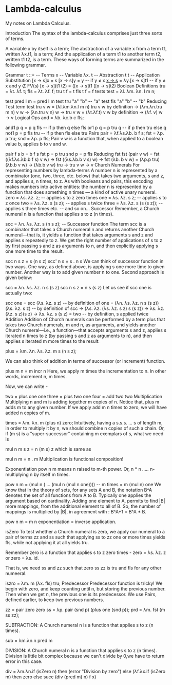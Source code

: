 # Lambda-calculus

My notes on Lambda Calculus.

Introduction
The syntax of the lambda-calculus comprises just three sorts of terms.

A variable x by itself is a term;
The abstraction of a variable x from a term t1, written λx.t1, is a term;
And the application of a term t1 to another term t2, written t1 t2, is a term.
These ways of forming terms are summarized in the following grammar.

Grammar
t ::=      -- Terms
  x        -- Variable
  λx. t    -- Abstraction
  t t      -- Application
Substitution
[x → s]x       = s
[x → s]y       = y                          -- if y ≠ x
[x → s](λy.t1) = λy.[x → s]t1               -- if y ≠ x and y ∉ FV(s)
[x → s](t1 t2) = ([x → s]t1 ([x → s]t2)
Boolean Definitions
tru = λt. λf. t;
fls = λt. λf. f;
tru t f = t
fls t f = f
tests
test = λl. λm. λn. l m n;

test pred l m = pred l m
test tru "a" "b" -- "a"
test fls "a" "b" -- "b"
Reducing Test term
 test tru v w
 = (λl.λm.λn.l m n) tru v w         by definition
 → (λm.λn.tru m n) v w
 → (λn.tru v n) w
 → tru v w
 = (λt.λf.t) v w                    by definition
 → (λf. v) w
 → v
Logical Ops
and = λb. λc.b c fls;

and1 p q = p q fls   -- if p then q   else fls
or1  p q = p tru q   -- if p then tru else q
not1 p   = p fls tru -- if p then fls else tru
Pairs
pair = λf.λs.λb. b f s;
fst = λp. p tru;
snd = λp. p fls;
Pair v w is a function that, when applied to a boolean value b, applies b to v and w.

pair f s b = b f s
fst p = p tru
snd p = p fls
Reducing fst
  fst (pair v w)
= fst ((λf.λs.λb.b f s) v w)
→ fst ((λs.λb.b v s) w)
→ fst (λb. b v w)
= (λp.p tru) (λb.b v w)
→ (λb.b v w) tru
→ tru v w
→ v
Church Numerals
For representing numbers by lambda-terms
A number n is represented by a combinator (one, two, three, etc. below) that takes two arguments, s and z, and applies s, n times, to z.
As with booleans and pairs, this encoding makes numbers into active entities: the number n is represented by a function that does something n times — a kind of active unary numeral.
zero  = λs. λz. z;            -- applies s to z zero times
one   = λs. λz. s z;          -- applies s to z once
two   = λs. λz. s (s z);      -- applies s twice
three = λs. λz. s (s (s z));  -- applies s three times
etc.                          -- and so on...
Successor
Remember, a Church numeral n is a function that applies s to z (n times).

scc = λn. λs. λz. s (n s z); -- Successor function
The term scc is a combinator that takes a Church numeral n and returns another Church numeral—that is, it yields a function that takes arguments s and z and applies s repeatedly to z. We get the right number of applications of s to z by first passing s and z as arguments to n, and then explicitly applying s one more time to the result.

scc  n s z = s (n s z)
scc' n s = s . n s
We can think of successor function in two ways. One way, as defined above, is applying s one more time to given number. Another way is to add given number n to one. Second approach is given below:

scc = λn. λs. λz. n s (s z)
scc  n s z = n s (s z)
Let us see if scc one is actually two:

scc one
= scc (λs. λz. s z)                       -- by definition of one
= (λn. λs. λz. n s (s z)) (λs. λz. s z)   -- by definition of scc
→ (λs. λz. (λs. λz. s z) s (s z))
→ λs. λz. (λz. s z)(s z)
→ λs. λz. s (s z)
= two                                     -- by definition, s applied twice
Addition
Addition of Church numerals can be performed by a term plus that takes two Church numerals, m and n, as arguments, and yields another Church numeral—i.e., a function—that accepts arguments s and z, applies s iterated n times to z (by passing s and z as arguments to n), and then applies s iterated m more times to the result:

plus = λm. λn. λs. λz. m s (n s z);

We can also think of addition in terms of successor (or increment) function.

plus m n = m incr n
Here, we apply m times the incrementation to n. In other words, increment n, m times.

Now, we can write -

two   = plus one one
three = plus two one
four  = add two two
Multiplication
Multiplying n and m is adding together m copies of n. Notice that, plus m adds m to any given number. If we apply add m n times to zero, we will have added n copies of m.

times = λm. λn. m (plus n) zero;
Intuitively, having a s.s.s. ... s of length m, in order to multiply it by n, we should combine n copies of such a chain. Or, if (m s) is a "super-successor" containing m exemplars of s, what we need is

mul n m s z = n (m s) z
which is same as

mul n m = n . m
Multiplication is functional composition!

Exponentiation
pow n m means n raised to m-th power. Or, n * n *.....* n- multiplying n by itself m times.

pow n m
 = (mul n ( ... (mul n (mul n one))))  -- m times
 = m (mul n) one
We know that in the theory of sets, for any sets A and B, the notation B^A denotes the set of all functions from A to B. Typically one applies the argument based on cardinality. Adding one element to A, permits to find |B| more mappings, from the additional element to all of B. So, the number of mappings is multiplied by |B|, in agreement with : B^A+1 = B^A * B.

pow n m = m n
exponentiation = inverse application.

isZero
To test whether a Church numeral is zero, we apply our numeral to a pair of terms zz and ss such that applying ss to zz one or more times yields fls, while not applying it at all yields tru.

Remember zero is a function that applies s to z zero times - zero = λs. λz. z or zero  = λs. id.

That is, we need ss and zz such that zero ss zz is tru and fls for any other numeeral.

iszro = λm. m (λx. fls) tru;
Predecessor
Predecessor function is tricky! We begin with zero, and keep counting until n, but storing the previous number. Then when we get n, the previous one is its predecessor. We use Pairs, defined earlier, to keep two previous numbers.

zz = pair zero zero
ss  = λp. pair (snd p) (plus one (snd p));
prd = λm. fst (m ss zz);

SUBTRACTION:
A Church numeral n is a function that applies s to z (n times).

sub = λm.λn.n pred m

DIVISION:
A Church numeral n is a function that applies s to z (n times).
Division is little bit complex because we can't divide by 0,we have to return error in this case.

div = λm.λn.if (isZero n) then (error "Division by zero") else (λf.λx.if (isZero m) then zero else succ (div (pred m) n) f x) 

